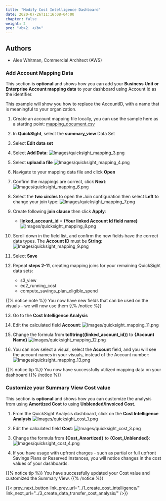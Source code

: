 ```yaml
---
title: "Modify Cost Intelligence Dashboard"
date: 2020-07-26T11:16:08-04:00
chapter: false
weight: 2
pre: "<b>2. </b>"
---
```


## Authors
- Alee Whitman, Commercial Architect (AWS)


### Add Account Mapping Data
This section is **optional** and shows how you can add your **Business Unit or Enterprise Account mapping data** to your dashboard using Account Id as the identifier.

This example will show you how to replace the AccountID, with a name that is meaningful to your organization.

1. Create an account mapping file locally, you can use the sample here as a starting point:
[mapping_document.csv](/Cost/200_Enterprise_Dashboards/mapping_document.csv)

2. In **QuickSIght**, select the **summary_view** Data Set

3. Select **Edit data set**

4. Select **Add Data**:
![Images/quicksight_mapping_3.png](/Cost/200_Enterprise_Dashboards/Images/quicksight_mapping_3.png)

5. Select **upload a file**
![Images/quicksight_mapping_4.png](/Cost/200_Enterprise_Dashboards/Images/quicksight_mapping_4.png)

6. Navigate to your mapping data file and click **Open**

7. Confirm the mappings are correct, click **Next**:
![Images/quicksight_mapping_6.png](/Cost/200_Enterprise_Dashboards/Images/quicksight_mapping_6.png)

8. Select the **two circles** to open the Join configuration then select **Left** to change your join type:
![Images/quicksight_mapping_7.png](/Cost/200_Enterprise_Dashboards/Images/quicksight_mapping_7.png)

9. Create following **join clause** then click **Apply**:
	- **linked_account_id** = **(Your linked Account Id field name)**
![Images/quicksight_mapping_8.png](/Cost/200_Enterprise_Dashboards/Images/quicksight_mapping_8.png)

10. Scroll down in the field list, and confirm the new fields have the correct data types. The **Account ID** must be **String**:
![Images/quicksight_mapping_9.png](/Cost/200_Enterprise_Dashboards/Images/quicksight_mapping_9.png)

11. Select **Save**

12. Repeat **steps 2-11**, creating mapping joins for your remaining QuickSight data sets:

	- s3_view
	- ec2_running_cost
    - compute_savings_plan_eligible_spend


{{% notice note %}}
You now have new fields that can be used on the visuals - we will now use them
{{% /notice %}}


13. Go to the **Cost Intelligence Analysis**

14. Edit the calculated field **Account**:
![Images/quicksight_mapping_11.png](/Cost/200_Enterprise_Dashboards/Images/quicksight_mapping_11.png)

15. Change the formula from **toString({linked_account_id})** to **{Account Name}**
![Images/quicksight_mapping_12.png](/Cost/200_Enterprise_Dashboards/Images/quicksight_mapping_12.png)

16. You can now select a visual, select the **Account** field, and you will see the account names in your visuals, instead of the Account number:
![Images/quicksight_mapping_13.png](/Cost/200_Enterprise_Dashboards/Images/quicksight_mapping_13.png)


{{% notice tip %}}
You now have successfully utilized mapping data on your dashboard
{{% /notice %}}
 


### Customize your Summary View Cost value
This section is **optional** and shows how you can customize the analysis from using **Amortized Cost** to using **Unblended/Invoiced Cost**.

1. From the QuickSight Analysis dashboard, click on the **Cost Intelligence Analysis**
![Images/quicksight_cost_1.png](/Cost/200_Enterprise_Dashboards/Images/quicksight_cost_1.png)

2. Edit the calculated field **Cost**:
![Images/quicksight_cost_3.png](/Cost/200_Enterprise_Dashboards/Images/quicksight_cost_3.png)

3. Change the formula from **{Cost_Amortized}** to **{Cost_Unblended}**:
![Images/quicksight_cost_4.png](/Cost/200_Enterprise_Dashboards/Images/quicksight_cost_4.png)

4. If you have usage with upfront charges - such as partial or full upfront Savings Plans or Reserved Instances, you will notice changes in the cost values of your dashboards.

{{% notice tip %}}
You have successfully updated your Cost value and customized the Summary View.
{{% /notice %}}

{{< prev_next_button link_prev_url="../1_create_cost_intelligence/" link_next_url="../3_create_data_transfer_cost_analysis/" />}}
